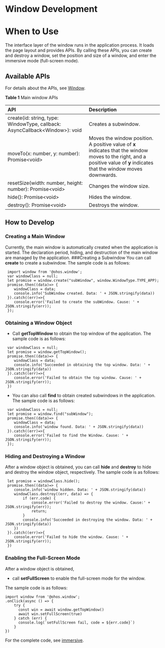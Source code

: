 # Window Development

# When to Use
The interface layer of the window runs in the application process. It loads the page layout and provides APIs.
By calling these APIs, you can create and destroy a window, set the position and size of a window, and enter the immersive mode (full-screen mode).

## Available APIs
For details about the APIs, see [Window](../reference/apis/js-apis-window.md).

**Table 1** Main window APIs

| API                                                      | Description                                          |
| :----------------------------------------------------------- | :--------------------------------------------- |
| create(id: string, type: WindowType, callback: AsyncCallback\<Window>): void | Creates a subwindow.                                  |
| moveTo(x: number, y: number): Promise\<void>                 | Moves the window position. A positive value of **x** indicates that the window moves to the right, and a positive value of **y** indicates that the window moves downwards.|
| resetSize(width: number, height: number): Promise\<void>     | Changes the window size.                            |
| hide(): Promise\<void>                                       | Hides the window.                                |
| destroy(): Promise\<void>                                    | Destroys the window.                                |

## How to Develop

### Creating a Main Window

Currently, the main window is automatically created when the application is started. The declaration period, hiding, and destruction of the main window are managed by the application.
###Creating a Subwindow
You can call **create** to create a subwindow. The sample code is as follows:

```
 import window from '@ohos.window';
 var windowClass = null;
 let promise = window.create("subWindow", window.WindowType.TYPE_APP);
 promise.then((data)=> {
 	windowClass = data;
    console.info('SubWindow created. Data: ' + JSON.stringify(data))
 }).catch((err)=>{
    console.error('Failed to create the subWindow. Cause: ' + JSON.stringify(err));
 });
```

### Obtaining a Window Object

- Call **getTopWindow** to obtain the top window of the application. The sample code is as follows:

```
 var windowClass = null;
 let promise = window.getTopWindow();
 promise.then((data)=> {
 	windowClass = data;
    console.info('Succeeded in obtaining the top window. Data: ' + JSON.stringify(data))
 }).catch((err)=>{
    console.error('Failed to obtain the top window. Cause: ' + JSON.stringify(err));
 })
```

- You can also call **find** to obtain created subwindows in the application. The sample code is as follows:

```
 var windowClass = null;
 let promise = window.find("subWindow");
 promise.then((data)=> {
 	windowClass = data;
    console.info('window found. Data: ' + JSON.stringify(data))
 }).catch((err)=>{
    console.error('Failed to find the Window. Cause: ' + JSON.stringify(err));
 });
```

### Hiding and Destroying a Window

After a window object is obtained, you can call **hide** and **destroy** to hide and destroy the window object, respectively. The sample code is as follows:

```
 let promise = windowClass.hide();
 promise.then((data)=> {
    console.info('window hidden. Data: ' + JSON.stringify(data))
    windowClass.destroy((err, data) => {
        if (err.code) {
            console.error('Failed to destroy the window. Cause:' + JSON.stringify(err));
            return;
        }
    	console.info('Succeeded in destroying the window. Data: ' + JSON.stringify(data))
	})
 }).catch((err)=>{
    console.error('Failed to hide the window. Cause: ' + JSON.stringify(err));
 })
```

### Enabling the Full-Screen Mode

After a window object is obtained,

- call **setFullScreen** to enable the full-screen mode for the window.

The sample code is as follows:

```
import window from '@ohos.window';
.onClick(async () => {
    try {
      const win = await window.getTopWindow()
      await win.setFullScreen(true)
    } catch (err) {
      console.log(`setFullScreen fail, code = ${err.code}`)
    }
})
```

For the complete code, see [immersive](https://gitee.com/openharmony/windowmanager/tree/master/AppDemo/window/immersive).
